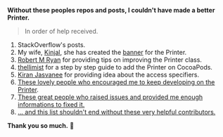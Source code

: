 <b> Without these peoples repos and posts, I couldn't have made a better Printer.</b>

> In order of help received.

1. StackOverflow's posts.
2. My wife, [Kinjal](https://www.behance.net/kinjalshah36f6), she has created the [banner](https://github.com/hemangshah/printer/blob/master/PrinterExampleApp/PrinterExampleApp/printer-logo.png) for the Printer.
3. [Robert M Ryan](https://github.com/robertmryan) for providing tips on improving the Printer class.
4. [thellimist](https://github.com/thellimist/EZPods) for a step by step guide to add the Printer on CocoaPods.
5. [Kiran Jasvanee](https://github.com/KiranJasvanee) for providing idea about the access specifiers.
6. [These lovely people who encouraged me to keep developing on the Printer](https://github.com/hemangshah/printer/stargazers).
7. [These great people who raised issues and provided me enough informations to fixed it.](https://github.com/hemangshah/printer/issues?q=is%3Aissue+is%3Aclosed)
8. [... and this list shouldn't end without these very helpful contributors.](https://github.com/hemangshah/printer/graphs/contributors)

**Thank you so much.** 💙
